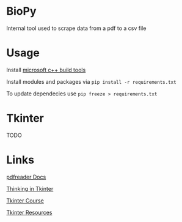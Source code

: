 # BioPy
Internal tool used to scrape data from a pdf to a csv file

# Usage
Install [microsoft c++ build tools](https://visualstudio.microsoft.com/downloads/)

Install modules and packages via `pip install -r requirements.txt`

To update dependecies use `pip freeze > requirements.txt`

# Tkinter
TODO


# Links
[pdfreader Docs](https://pdfreader.readthedocs.io/en/latest/index.html)

[Thinking in Tkinter](http://thinkingtkinter.sourceforge.net/all_programs.html)

[Tkinter Course](https://www.youtube.com/watch?v=YXPyB4XeYLA)

[Tkinter Resources](https://wiki.python.org/moin/TkInter)

